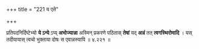 +++
title = "221 य एते"

+++


प्रतिपदनिर्दिष्टेभ्यो **ये ऽन्ये** ऽप्य् **अभोज्यान्ना** अस्मिन् प्रकरणे पठितास् **तेषां** यद् **अन्नं** तत् **त्वगस्थिरोमादि** । यस् तदीयायास् त्वचो भुक्ताया दोषः स एवान्नस्यापि ॥ ४.२२१ ॥